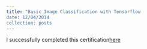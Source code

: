 ```yaml
---
title: "Basic Image Classification with Tensorflow
date: 12/04/2014
collection: posts
---
```


I successfully completed this certification[here](https://customer-academy.databricks.com/learn/course/1321/fundamentals-of-the-databricks-lakehouse-platform-accreditation?generated_by=719505&hash=f1aa4ffb846501f936e074c46e6114e8a6ace938)